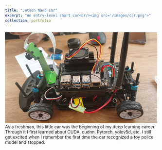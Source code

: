```yaml
---
title: "Jetson Nano Car"
excerpt: "An entry-level smart car<br/><img src='/images/car.png'>"
collection: portfolio
---
```

![](/images/car.png)
As a freshman, this little car was the beginning of my deep learning career. Through it I first learned about CUDA, cudnn, Pytorch, yolov5d, etc. I still get excited when I remember the first time the car recognized a toy police model and stopped.
